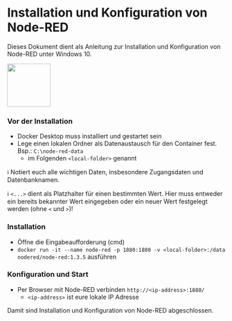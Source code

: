 # Installation und Konfiguration von Node-RED

Dieses Dokument dient als Anleitung zur Installation und Konfiguration von Node-RED unter Windows 10.

[<img src="https://avatars.githubusercontent.com/u/5375661?s=200&v=4" width="100">](https://nodered.org/)

<!--:information_source: **Diese Anleitung wurde mit dem offiziellen Node-RED 1.3.5 Docker Container getestet.** Sollte es mit einem späteren build zu Problemen kommen, kann bei der Installation statt `latest` auch `1.3.5` eingegeben werden.-->

### Vor der Installation
* Docker Desktop muss installiert und gestartet sein
* Lege einen lokalen Ordner als Datenaustausch für den Container fest. Bsp.: `C:\node-red-data`
  * im Folgenden `<local-folder>` genannt

:information_source: Notiert euch alle wichtigen Daten, insbesondere Zugangsdaten und Datenbanknamen.

:information_source: `<...>` dient als Platzhalter für einen bestimmten Wert. Hier muss entweder ein bereits bekannter Wert eingegeben oder ein neuer Wert festgelegt werden (ohne `<` und `>`)!

### Installation
* Öffne die Eingabeaufforderung (cmd)
* `docker run -it --name node-red -p 1880:1880 -v <local-folder>:/data nodered/node-red:1.3.5` ausführen

### Konfiguration und Start
* Per Browser mit Node-RED verbinden `http://<ip-address>:1880/`
  * `<ip-address>` ist eure lokale IP Adresse
  
Damit sind Installation und Konfiguration von Node-RED abgeschlossen.
